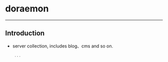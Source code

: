 # doraemon

---

## Introduction

- server collection, includes blog、cms and so on.

```javascript
    ...
```

